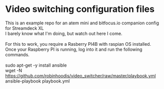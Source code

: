 # Video switching configuration files<br>
This is an example repo for an atem mini and bitfocus.io companion config for Streamdeck XL<br>
I barely know what I'm doing, but watch out here I come.<br>
<br>
For this to work, you require a Rasberry PI4B with raspian OS installed.<br>
Once your Raspberry PI is running, log into it and run the following commands.<br>
<br>
sudo apt-get -y install ansible<br>
wget -N https://github.com/robinhoodis/video_switcher/raw/master/playbook.yml<br>
ansible-playbook playbook.yml<br>
